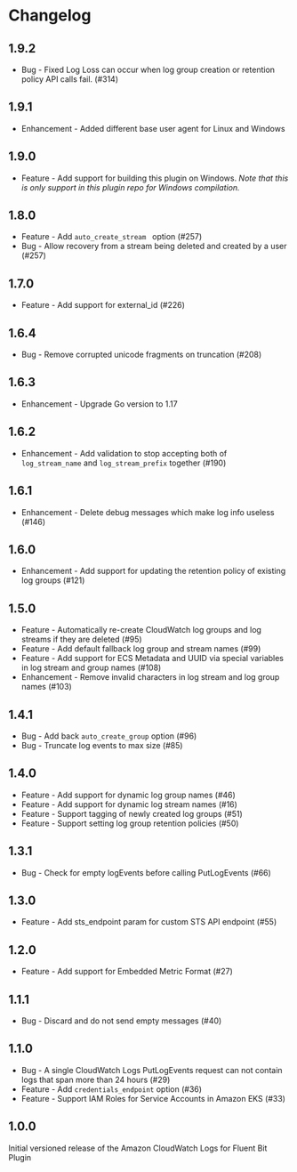 # Changelog

## 1.9.2
* Bug - Fixed Log Loss can occur when log group creation or retention policy API calls fail. (#314)

## 1.9.1
* Enhancement - Added different base user agent for Linux and Windows

## 1.9.0
* Feature - Add support for building this plugin on Windows. *Note that this is only support in this plugin repo for Windows compilation.*

## 1.8.0
* Feature - Add `auto_create_stream ` option (#257)
* Bug - Allow recovery from a stream being deleted and created by a user (#257)

## 1.7.0
* Feature - Add support for external_id (#226)

## 1.6.4
* Bug - Remove corrupted unicode fragments on truncation (#208)

## 1.6.3
* Enhancement - Upgrade Go version to 1.17

## 1.6.2
* Enhancement - Add validation to stop accepting both of `log_stream_name` and `log_stream_prefix` together (#190)

## 1.6.1
* Enhancement - Delete debug messages which make log info useless (#146)

## 1.6.0
* Enhancement - Add support for updating the retention policy of existing log groups (#121)

## 1.5.0
* Feature - Automatically re-create CloudWatch log groups and log streams if they are deleted (#95)
* Feature - Add default fallback log group and stream names (#99)
* Feature - Add support for ECS Metadata and UUID via special variables in log stream and group names (#108)
* Enhancement - Remove invalid characters in log stream and log group names (#103)

## 1.4.1
* Bug - Add back `auto_create_group` option (#96)
* Bug - Truncate log events to max size (#85)

## 1.4.0
* Feature - Add support for dynamic log group names (#46)
* Feature - Add support for dynamic log stream names (#16)
* Feature - Support tagging of newly created log groups (#51)
* Feature - Support setting log group retention policies (#50)

## 1.3.1
* Bug - Check for empty logEvents before calling PutLogEvents (#66)

## 1.3.0
* Feature - Add sts_endpoint param for custom STS API endpoint (#55)

## 1.2.0
* Feature - Add support for Embedded Metric Format (#27)

## 1.1.1
* Bug - Discard and do not send empty messages (#40)

## 1.1.0
* Bug - A single CloudWatch Logs PutLogEvents request can not contain logs that span more than 24 hours (#29)
* Feature - Add `credentials_endpoint` option (#36)
* Feature - Support IAM Roles for Service Accounts in Amazon EKS (#33)

## 1.0.0
Initial versioned release of the Amazon CloudWatch Logs for Fluent Bit Plugin
